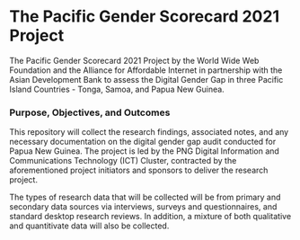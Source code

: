 # The Pacific Gender Scorecard 2021 Project
The Pacific Gender Scorecard 2021 Project by the World Wide Web Foundation and the Alliance for Affordable Internet in partnership with the Asian Development Bank to assess the Digital Gender Gap in three Pacific Island Countries - Tonga, Samoa, and Papua New Guinea.

### Purpose, Objectives, and Outcomes
This repository will collect the research findings, associated notes, and any necessary documentation on the digital gender gap audit conducted for Papua New Guinea. The project is led by the PNG Digital Information and Communications Technology (ICT) Cluster, contracted by the aforementioned project initiators and sponsors to deliver the research project.

The types of research data that will be collected will be from primary and secondary data sources via interviews, surveys and questionnaires, and standard desktop research reviews. In addition, a mixture of both qualitative and quantitivate data will also be collected.
